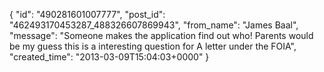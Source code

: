  {
   "id": "490281601007777",
   "post_id": "462493170453287_488326607869943",
   "from_name": "James Baal",
   "message": "Someone makes the application find out who! Parents would be my guess this is a interesting question for A letter under the FOIA",
   "created_time": "2013-03-09T15:04:03+0000"
 }
